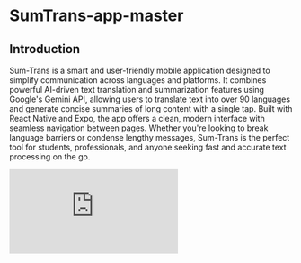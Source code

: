 # SumTrans-app-master
## Introduction
Sum-Trans is a smart and user-friendly mobile application designed to simplify communication across languages and platforms. 
It combines powerful AI-driven text translation and summarization features using Google's Gemini API, allowing users to translate 
text into over 90 languages and generate concise summaries of long content with a single tap. Built with React Native and Expo, 
the app offers a clean, modern interface with seamless navigation between pages. Whether you're looking to break language barriers 
or condense lengthy messages, Sum-Trans is the perfect tool for students, professionals, and anyone seeking fast and accurate text 
processing on the go.


![Portfolio Preview](https://github.com/mumerbajwa/SumTrans-app-master/blob/main/README.md)
